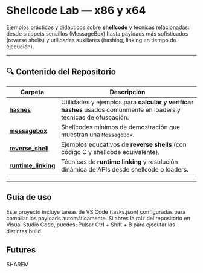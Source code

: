 # Shellcode Lab — x86 y x64

Ejemplos prácticos y didácticos sobre **shellcode** y técnicas relacionadas: desde snippets sencillos (MessageBox) hasta payloads más sofisticados (reverse shells) y utilidades auxiliares (hashing, linking en tiempo de ejecución).  

---

## 🔍 Contenido del Repositorio

| Carpeta | Descripción |
|---|---|
| [**hashes**](./x86/hashes) | Utilidades y ejemplos para **calcular y verificar hashes** usados comúnmente en loaders y técnicas de ofuscación. |
| [**messagebox**](./x86/messagebox) | Shellcodes mínimos de demostración que muestran una `MessageBox`. |
| [**reverse_shell**](./x86/reverse_shell) | Ejemplos educativos de **reverse shells** (con código C y shellcode equivalente). |
| [**runtime_linking**](./x86/runtime_linking) | Técnicas de **runtime linking** y resolución dinámica de APIs desde shellcode o loaders. |

---

##  Guía de uso

Este proyecto incluye tareas de VS Code (tasks.json) configuradas para compilar los payloads automáticamente.
Si abres la raíz del repositorio en Visual Studio Code, puedes: Pulsar Ctrl + Shift + B para ejecutar las distintas build.

## Futures

SHAREM


